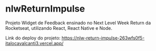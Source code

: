 # nlwReturnImpulse
Projeto Widget de Feedback ensinado no Next Level Week Return da Rocketseat, utilizando React, React Native e Node.

Link do deploy do projeto: https://nlw-return-impulse-263wfs0f5-italocavalcanti3.vercel.app/
